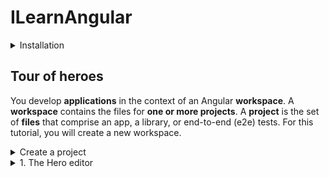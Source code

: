 # ILearnAngular 


<details>
  <summary> 
    Installation 
  </summary>
  
  <br/>  
  
  **Node JS** 
  
  ```bash 
  brew install nvm
  nvm install node
  ```
  
  **Angular installation**
  
  ```bash 
  npm install -g @angular/cli
  sudo chown -R 501:20 "/Users/tom/.npm"
  ```
</details>


## Tour of heroes 

You develop **applications** in the context of an Angular **workspace**. A **workspace** contains the files for **one or more projects**. A **project** is the set of **files** that comprise an app, a library, or end-to-end (e2e) tests. For this tutorial, you will create a new workspace.

<details>
  <summary>
    Create a project
  </summary>
  
  <br/>
  
  **Creation**  
  
  ```bash 
  ng new angular-tour-of-heroes
  cd angular-tour-of-heroes
  ng serve --open
  ```
  
  The `ng serve` command builds the app, starts the development server, watches the source files, and rebuilds the application as you make changes to those files.

  The `--open` flag opens a browser to `http://localhost:4200/`. 
  
  **Angular components**  
  
  The page you see is the application shell. The shell is controlled by an Angular component named `AppComponent`.

  Components are the fundamental building blocks of Angular applications. They **display data** on the screen, **listen** for user input, and take **action** based on that input.

  
  **Get Angular's component value in HTML file** 

  Use : {{component}}
</details>


<details>
  <summary>
    1. The Hero editor
  </summary>
  
  ```bash 
  ng generate component heroes
  ```
  
  Generate in `heroes.component.ts` : 
  
  ```ts 
  import { Component, OnInit } from '@angular/core';

  @Component({
    selector: 'app-heroes',
    templateUrl: './heroes.component.html',
    styleUrls: ['./heroes.component.css']
  })
  export class HeroesComponent implements OnInit {

    constructor() { }

    ngOnInit(): void {
    }

  }
  ```
  
  You always import the **Component** symbol from the Angular core library and annotate the component class with `@Component`.

  `@Component` is a decorator function that specifies the Angular metadata for the component.

  The CLI generated three metadata properties:

  1. **selector** — the component's **CSS** element selector
  1. **templateUrl** — the **location** of the component's template file.
  1. **styleUrls** — the **location** of the component's private **CSS** styles.
  
  Always **export** the component class so you can **import it elsewhere** ... like in the AppModule.
  
  
  ---
  
  `[(ngModel)]` is Angular's two-way data binding syntax.

  Here it binds the `hero.name` property to the HTML textbox so that data can flow in both directions: **from** the `hero.name` property **to** the textbox, and **from** the textbox back **to** the `hero.name`.
  
  
</details>






